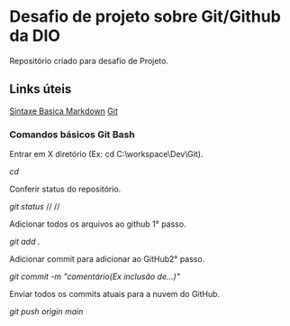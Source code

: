 # Desafio de projeto sobre Git/Github da DIO
Repositório criado para desafio de Projeto.

## Links úteis
[Sintaxe Basica Markdown](https://www.markdownguide.org/getting-started/)
[Git](https://git-scm.com/downloads)


### Comandos básicos Git Bash

Entrar em X diretório (Ex: cd C:\workspace\Dev\Git).

*cd*



Conferir status do repositório.

*git status*
// 
//

Adicionar todos os arquivos ao github 1° passo.

*git add .*



Adicionar commit para adicionar ao GitHub2° passo.

*git commit -m "comentário(Ex inclusão de...)"*



Enviar todos os commits atuais para a nuvem do GitHub.

*git push origin main*



